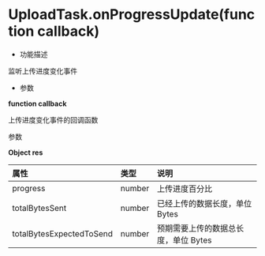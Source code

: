 # UploadTask.onProgressUpdate(function callback)

- 功能描述

监听上传进度变化事件

- 参数

**function callback**

上传进度变化事件的回调函数

参数

**Object res**

| 属性                     | 类型   | 说明                                 |
| :----------------------- | :----- | :----------------------------------- |
| progress                 | number | 上传进度百分比                       |
| totalBytesSent           | number | 已经上传的数据长度，单位 Bytes       |
| totalBytesExpectedToSend | number | 预期需要上传的数据总长度，单位 Bytes |
